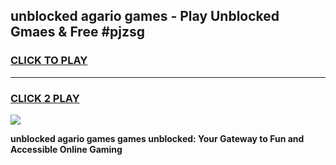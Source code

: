 
## unblocked agario games - Play Unblocked Gmaes & Free #pjzsg
<h3>
<a href="https://news.freeplayer.one?title=unblocked_agario_games&ref=03M">CLICK TO PLAY</a></h3>
<hr>

<h3>
<a href="https://news.freeplayer.one?title=unblocked_agario_games&ref=03M">CLICK 2 PLAY</a>
  
</h3>

<a href="https://news.freeplayer.one?title=unblocked_agario_games&ref=03M"><img src="https://clearcache.store/games.png"></a>


**unblocked agario games games unblocked: Your Gateway to Fun and Accessible Online Gaming**
